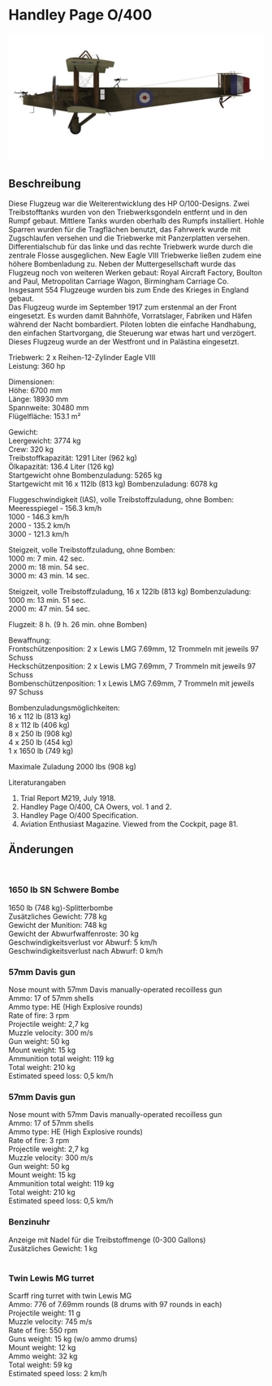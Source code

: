 # Handley Page O/400  
  
![handleypage400](../images/handleypage400.png)  
  
## Beschreibung  
  
Diese Flugzeug war die Weiterentwicklung des HP O/100-Designs. Zwei Treibstofftanks wurden von den Triebwerksgondeln entfernt und in den Rumpf gebaut. Mittlere Tanks wurden oberhalb des Rumpfs installiert. Hohle Sparren wurden für die Tragflächen benutzt, das Fahrwerk wurde mit Zugschlaufen versehen und die Triebwerke mit Panzerplatten versehen. Differentialschub für  das linke und das rechte Triebwerk wurde durch die zentrale Flosse ausgeglichen. New Eagle VIII Triebwerke ließen zudem eine höhere Bombenladung zu. Neben der Muttergesellschaft wurde das Flugzeug noch von weiteren Werken gebaut: Royal Aircraft Factory, Boulton and Paul, Metropolitan Carriage Wagon, Birmingham Carriage Co. Insgesamt 554 Flugzeuge wurden bis zum Ende des Krieges in England gebaut.  
Das Flugzeug wurde im September 1917 zum erstenmal an der Front eingesetzt. Es wurden damit  Bahnhöfe, Vorratslager, Fabriken und Häfen während der Nacht bombardiert. Piloten lobten die einfache Handhabung, den einfachen Startvorgang, die Steuerung war etwas hart und verzögert.  
Dieses Flugzeug wurde an der Westfront und in Palästina eingesetzt.  
  
  
Triebwerk: 2 x  Reihen-12-Zylinder Eagle VIII  
Leistung: 360 hp  
  
Dimensionen:  
Höhe: 6700 mm  
Länge: 18930 mm  
Spannweite: 30480 mm  
Flügelfläche: 153.1 m²  
  
Gewicht:  
Leergewicht: 3774 kg   
Crew: 320 kg  
Treibstoffkapazität: 1291 Liter (962 kg)  
Ölkapazität: 136.4 Liter (126 kg)  
Startgewicht ohne Bombenzuladung: 5265 kg  
Startgewicht mit 16 x 112lb (813 kg) Bombenzuladung: 6078 kg  
  
Fluggeschwindigkeit (IAS), volle Treibstoffzuladung, ohne Bomben:  
Meeresspiegel - 156.3 km/h  
1000 - 146.3 km/h  
2000 - 135.2 km/h  
3000 - 121.3 km/h  
  
Steigzeit, volle Treibstoffzuladung, ohne Bomben:  
1000 m: 7 min. 42 sec.  
2000 m: 18 min. 54 sec.  
3000 m: 43 min. 14 sec.  
  
Steigzeit, volle Treibstoffzuladung, 16 x 122lb (813 kg) Bombenzuladung:  
1000 m: 13 min. 51 sec.  
2000 m: 47 min. 54 sec.  
  
Flugzeit: 8 h. (9 h. 26 min. ohne Bomben)  
  
Bewaffnung:  
Frontschützenposition: 2 х Lewis LMG 7.69mm, 12 Trommeln mit jeweils 97 Schuss  
Heckschützenposition: 2 х Lewis LMG 7.69mm, 7 Trommeln mit jeweils 97 Schuss  
Bombenschützenposition: 1 х Lewis LMG 7.69mm, 7 Trommeln mit jeweils 97 Schuss  
  
Bombenzuladungsmöglichkeiten:  
16 x 112 lb (813 kg)  
8 x 112 lb (406 kg)  
8 x 250 lb (908 kg)  
4 x 250 lb (454 kg)  
1 x 1650 lb (749 kg)  
  
Maximale Zuladung 2000 lbs (908 kg)  
  
Literaturangaben  
1) Trial Report M219, July 1918.  
2) Handley Page O/400, CA Owers, vol. 1 and 2.  
3) Handley Page O/400 Specification.  
4) Aviation Enthusiast Magazine. Viewed from the Cockpit, page 81.  
  
## Änderungen  
  ﻿
  
  
### 1650 lb SN Schwere Bombe  
  
1650 lb (748 kg)-Splitterbombe  
Zusätzliches Gewicht: 778 kg  
Gewicht der Munition: 748 kg  
Gewicht der Abwurfwaffenroste: 30 kg  
Geschwindigkeitsverlust vor Abwurf: 5 km/h  
Geschwindigkeitsverlust nach Abwurf: 0 km/h  ﻿
  
### 57mm Davis gun  
  
Nose mount with 57mm Davis manually-operated recoilless gun  
Ammo: 17 of 57mm shells  
Ammo type: HE (High Explosive rounds)  
Rate of fire: 3 rpm  
Projectile weight: 2,7 kg  
Muzzle velocity: 300 m/s  
Gun weight: 50 kg  
Mount weight: 15 kg  
Ammunition total weight: 119 kg  
Total weight: 210 kg  
Estimated speed loss: 0,5 km/h  ﻿
  
### 57mm Davis gun  
  
Nose mount with 57mm Davis manually-operated recoilless gun  
Ammo: 17 of 57mm shells  
Ammo type: HE (High Explosive rounds)  
Rate of fire: 3 rpm  
Projectile weight: 2,7 kg  
Muzzle velocity: 300 m/s  
Gun weight: 50 kg  
Mount weight: 15 kg  
Ammunition total weight: 119 kg  
Total weight: 210 kg  
Estimated speed loss: 0,5 km/h  ﻿
  
### Benzinuhr  
  
Anzeige mit Nadel für die Treibstoffmenge (0-300 Gallons)  
Zusätzliches Gewicht: 1 kg  
  ﻿
  
### Twin Lewis MG turret  
  
Scarff ring turret with twin Lewis MG  
Ammo: 776 of 7.69mm rounds (8 drums with 97 rounds in each)  
Projectile weight: 11 g  
Muzzle velocity: 745 m/s  
Rate of fire: 550 rpm  
Guns weight: 15 kg (w/o ammo drums)  
Mount weight: 12 kg  
Ammo weight: 32 kg  
Total weight: 59 kg  
Estimated speed loss: 2 km/h  